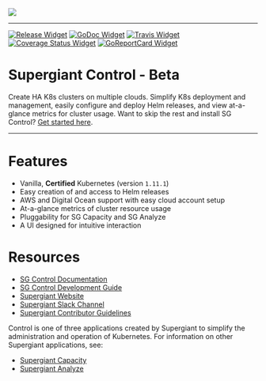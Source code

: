 <!-- Badge Links -->
[Release Widget]: https://img.shields.io/github/release/supergiant/control.svg
[Release URL]: https://github.com/supergiant/control/releases/latest

[GoDoc Widget]: https://godoc.org/github.com/supergiant/control?status.svg
[GoDoc URL]: https://godoc.org/github.com/supergiant/control

[Travis Widget]: https://travis-ci.org/supergiant/control.svg?branch=master
[Travis URL]: https://travis-ci.org/supergiant/control

[Coverage Status]: https://coveralls.io/github/supergiant/control?branch=master
[Coverage Status Widget]: https://coveralls.io/repos/github/supergiant/control/badge.svg?branch=master

[GoReportCard Widget]: https://goreportcard.com/badge/github.com/supergiant/control
[GoReportCard URL]: https://goreportcard.com/report/github.com/supergiant/control

<img src="https://s3.amazonaws.com/supergiant-docs-assets/control_light.svg">

---

<!-- Badges -->
[![Release Widget]][Release URL] [![GoDoc Widget]][GoDoc URL] [![Travis Widget]][Travis URL] [![Coverage Status Widget]][Coverage Status] [![GoReportCard Widget]][GoReportCard URL]

# Supergiant Control - Beta

Create HA K8s clusters on multiple clouds. Simplify K8s deployment and management, easily configure and deploy Helm releases, and view at-a-glance metrics for cluster usage. Want to skip the rest and install SG Control? [Get started here](https://supergiant.readme.io/v2.0.0/docs/control-setup).

---

# Features

  * Vanilla, **Certified** Kubernetes (version `1.11.1`)
  * Easy creation of and access to Helm releases
  * AWS and Digital Ocean support with easy cloud account setup
  * At-a-glance metrics of cluster resource usage
  * Pluggability for SG Capacity and SG Analyze
  * A UI designed for intuitive interaction

# Resources

- [SG Control Documentation](https://supergiant.readme.io/v2.0.0/docs/control-concepts)
- [SG Control Development Guide](https://supergiant.readme.io/v2.0.0/docs/control-dev)
- [Supergiant Website](https://supergiant.io/)
- [Supergiant Slack Channel](http://slack.supergiant.io)
- [Supergiant Contributor Guidelines](https://supergiant.readme.io/v2.0.0/docs/guidelines)

Control is one of three applications created by Supergiant to simplify the administration and operation of Kubernetes. For information on other Supergiant applications, see:
* [Supergiant Capacity](https://github.com/supergiant/capacity)
* [Supergiant Analyze](https://github.com/supergiant/analyze)
